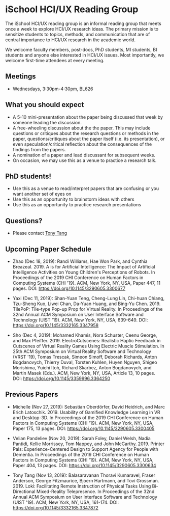 # iSchool HCI/UX Reading Group

The iSchool HCI/UX reading group is an informal reading group that meets once a week to explore HCI/UX research ideas. The primary mission is to sensitize students to topics, methods, and communication that are of central importance to HCI/UX research in the academic world.

We welcome faculty members, post-docs, PhD students, MI students, BI students and anyone else interested in HCI/UX issues. Most importantly, we welcome first-time attendees at every meeting.

## Meetings
* Wednesdays, 3:30pm-4:30pm, BL626

## What you should expect
* A 5-10 mini-presentation about the paper being discussed that week by someone leading the discussion.
* A free-wheeling discussion about the the paper. This may include questions or critiques about the research questions or methods in the paper, questions/critiques about the paper itself (i.e. its presentation), or even speculation/critical reflection about the consequences of the findings from the papers.
* A nomination of a paper and lead discussant for subsequent weeks.
* On occasion, we may use this as a venue to practice a research talk.

## PhD students!
* Use this as a venue to read/interpret papers that are confusing or you want another set of eyes on
* Use this as an opportunity to brainstorm ideas with others
* Use this as an opportunity to practice research presentations

## Questions?
* Please contact [Tony Tang](https://ischool.utoronto.ca/profile/tony-tang/)

## Upcoming Paper Schedule

* Zhao (Dec 18, 2019): Randi Williams, Hae Won Park, and Cynthia Breazeal. 2019. A is for Artificial Intelligence: The Impact of Artificial Intelligence Activities on Young Children's Perceptions of Robots. In Proceedings of the 2019 CHI Conference on Human Factors in Computing Systems (CHI '19). ACM, New York, NY, USA, Paper 447, 11 pages. DOI: https://doi.org/10.1145/3290605.3300677

* Yaxi (Dec 11, 2019): Shan-Yuan Teng, Cheng-Lung Lin, Chi-huan Chiang, Tzu-Sheng Kuo, Liwei Chan, Da-Yuan Huang, and Bing-Yu Chen. 2019. TilePoP: Tile-type Pop-up Prop for Virtual Reality. In Proceedings of the 32nd Annual ACM Symposium on User Interface Software and Technology (UIST '19). ACM, New York, NY, USA, 639-649. DOI: https://doi.org/10.1145/3332165.3347958

* Sho (Dec 4, 2019): Mohamed Khamis, Nora Schuster, Ceenu George, and Max Pfeiffer. 2019. ElectroCutscenes: Realistic Haptic Feedback in Cutscenes of Virtual Reality Games Using Electric Muscle Stimulation. In 25th ACM Symposium on Virtual Reality Software and Technology (VRST '19), Tomas Trescak, Simeon Simoff, Deborah Richards, Anton Bogdanovych, Thierry Duval, Torsten Kuhlen, Huyen Nguyen, Shigeo Morishima, Yuichi Itoh, Richard Skarbez, Anton Bogdanovych, and Martin Masek (Eds.). ACM, New York, NY, USA, Article 13, 10 pages. DOI: https://doi.org/10.1145/3359996.3364250

## Previous Papers

* Michelle (Nov 27, 2019): Sebastian Oberdörfer, David Heidrich, and Marc Erich Latoschik. 2019. Usability of Gamified Knowledge Learning in VR and Desktop-3D. In Proceedings of the 2019 CHI Conference on Human Factors in Computing Systems (CHI '19). ACM, New York, NY, USA, Paper 175, 13 pages. DOI: https://doi.org/10.1145/3290605.3300405

* Velian Pandeliev (Nov 20, 2019): Sarah Foley, Daniel Welsh, Nadia Pantidi, Kellie Morrissey, Tom Nappey, and John McCarthy. 2019. Printer Pals: Experience-Centered Design to Support Agency for People with Dementia. In Proceedings of the 2019 CHI Conference on Human Factors in Computing Systems (CHI '19). ACM, New York, NY, USA, Paper 404, 13 pages. DOI: https://doi.org/10.1145/3290605.3300634

* Tony Tang (Nov 13, 2019): Balasaravanan Thoravi Kumaravel, Fraser Anderson, George Fitzmaurice, Bjoern Hartmann, and Tovi Grossman. 2019. Loki: Facilitating Remote Instruction of Physical Tasks Using Bi-Directional Mixed-Reality Telepresence. In Proceedings of the 32nd Annual ACM Symposium on User Interface Software and Technology (UIST '19). ACM, New York, NY, USA, 161-174. DOI: https://doi.org/10.1145/3332165.3347872